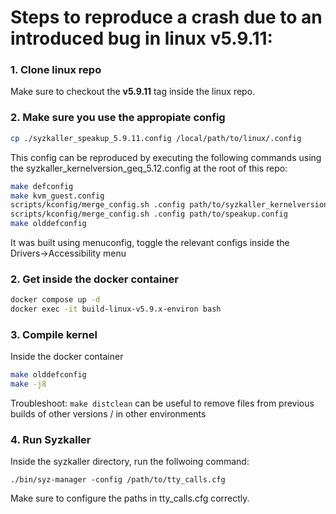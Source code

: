 # Steps to reproduce a crash due to an introduced bug in linux v5.9.11:

### 1. Clone linux repo
Make sure to checkout the **v5.9.11** tag inside the linux repo.

### 2. Make sure you use the appropiate config
```bash
cp ./syzkaller_speakup_5.9.11.config /local/path/to/linux/.config
```
This config can be reproduced by executing the following commands using the syzkaller_kernelversion_geq_5.12.config at the root of this repo:
```bash
make defconfig
make kvm_guest.config
scripts/kconfig/merge_config.sh .config path/to/syzkaller_kernelversion_geq_5.12.config
scripts/kconfig/merge_config.sh .config path/to/speakup.config
make olddefconfig
```
It was built using menuconfig, toggle the relevant configs inside the Drivers->Accessibility menu 

### 2. Get inside the docker container
```bash
docker compose up -d
docker exec -it build-linux-v5.9.x-environ bash
```

### 3. Compile kernel
Inside the docker container
```bash
make olddefconfig
make -j8
```

Troubleshoot: 
`make distclean` can be useful to remove files from previous builds of other versions / in other environments

### 4. Run Syzkaller
Inside the syzkaller directory, run the follwoing command:
```
./bin/syz-manager -config /path/to/tty_calls.cfg
```

Make sure to configure the paths in tty_calls.cfg correctly.